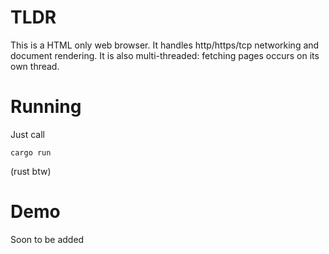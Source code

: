 # TLDR
This is a HTML only web browser. It handles http/https/tcp networking and document rendering. It is also multi-threaded: fetching pages occurs on its own thread.

 # Running
 Just call
```console
cargo run
```
(rust btw)

# Demo
Soon to be added 
